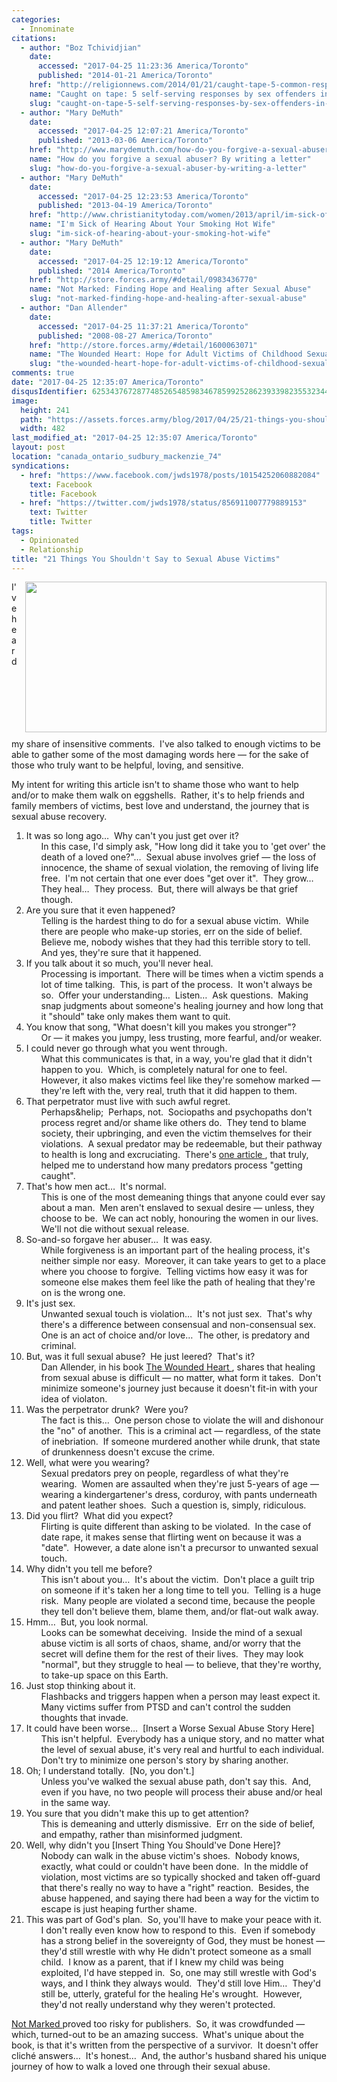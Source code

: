 ```yaml
---
categories:
  - Innominate
citations:
  - author: "Boz Tchividjian"
    date:
      accessed: "2017-04-25 11:23:36 America/Toronto"
      published: "2014-01-21 America/Toronto"
    href: "http://religionnews.com/2014/01/21/caught-tape-5-common-responses-sex-offenders-church"
    name: "Caught on tape: 5 self-serving responses by sex offenders in the church"
    slug: "caught-on-tape-5-self-serving-responses-by-sex-offenders-in-the-church"
  - author: "Mary DeMuth"
    date:
      accessed: "2017-04-25 12:07:21 America/Toronto"
      published: "2013-03-06 America/Toronto"
    href: "http://www.marydemuth.com/how-do-you-forgive-a-sexual-abuser-by-writing-a-letter"
    name: "How do you forgive a sexual abuser? By writing a letter"
    slug: "how-do-you-forgive-a-sexual-abuser-by-writing-a-letter"
  - author: "Mary DeMuth"
    date:
      accessed: "2017-04-25 12:23:53 America/Toronto"
      published: "2013-04-19 America/Toronto"
    href: "http://www.christianitytoday.com/women/2013/april/im-sick-of-hearing-about-your-smoking-hot-wife.html"
    name: "I'm Sick of Hearing About Your Smoking Hot Wife"
    slug: "im-sick-of-hearing-about-your-smoking-hot-wife"
  - author: "Mary DeMuth"
    date:
      accessed: "2017-04-25 12:19:12 America/Toronto"
      published: "2014 America/Toronto"
    href: "http://store.forces.army/#detail/0983436770"
    name: "Not Marked: Finding Hope and Healing after Sexual Abuse"
    slug: "not-marked-finding-hope-and-healing-after-sexual-abuse"
  - author: "Dan Allender"
    date:
      accessed: "2017-04-25 11:37:21 America/Toronto"
      published: "2008-08-27 America/Toronto"
    href: "http://store.forces.army/#detail/1600063071"
    name: "The Wounded Heart: Hope for Adult Victims of Childhood Sexual Abuse"
    slug: "the-wounded-heart-hope-for-adult-victims-of-childhood-sexual-abuse"
comments: true
date: "2017-04-25 12:35:07 America/Toronto"
disqusIdentifier: 6253437672877485265485983467859925286239339823553234435888762324522755396944437259253752544232458286
image:
  height: 241
  path: "https://assets.forces.army/blog/2017/04/25/21-things-you-shouldnt-say-to-sexual-abuse-victims/hotlink-ok/innominate_1_482x241.png"
  width: 482
last_modified_at: "2017-04-25 12:35:07 America/Toronto"
layout: post
location: "canada_ontario_sudbury_mackenzie_74"
syndications:
  - href: "https://www.facebook.com/jwds1978/posts/10154252060882084"
    text: Facebook
    title: Facebook
  - href: "https://twitter.com/jwds1978/status/856911007779889153"
    text: Twitter
    title: Twitter
tags:
  - Opinionated
  - Relationship
title: "21 Things You Shouldn't Say to Sexual Abuse Victims"
---
```


<img
  alt="" height="241" src="{{ site.uri.assets }}/blog/2017/04/25/21-things-you-shouldnt-say-to-sexual-abuse-victims/innominate_1_482x241.png"
  style="border: 0px; float: right; margin-bottom: 10px; margin-left: 10px;" width="482" />
<p>
  I've heard my share of insensitive comments.&nbsp; I've also talked to enough victims to be able to gather some of the most damaging words here &#8212; for
  the sake of those who truly want to be helpful, loving, and sensitive.
</p>
<p>
  My intent for writing this article isn't to shame those who want to help and/or to make them walk on eggshells.&nbsp; Rather, it's to help friends and family
  members of victims, best love and understand, the journey that is sexual abuse recovery.
</p>
<!-- excerptBreak -->
<ol style="list-style-type: decimal;">
  <li>
    It was so long ago&hellip;&nbsp; Why can't you just get over it?
    <ul style="list-style-type: none;">
      <li>
        In this case, I'd simply ask, &quot;How long did it take you to 'get over' the death of a loved one?&quot;&hellip;&nbsp; Sexual abuse involves grief
        &#8212; the loss of innocence, the shame of sexual violation, the removing of living life free.&nbsp; I'm not certain that one ever does &quot;get over
        it&quot;.&nbsp; They grow&hellip;&nbsp; They heal&hellip;&nbsp; They process.&nbsp; But, there will always be that grief though.
      </li>
    </ul>
  </li>
  <li>
    Are you sure that it even happened?
    <ul style="list-style-type: none;">
      <li>
        Telling is the hardest thing to do for a sexual abuse victim.&nbsp; While there are people who make-up stories, err on the side of belief.&nbsp; Believe
        me, nobody wishes that they had this terrible story to tell.&nbsp; And yes, they're sure that it happened.
      </li>
    </ul>
  </li>
  <li>
    If you talk about it so much, you'll never heal.
    <ul style="list-style-type: none;">
      <li>
        Processing is important.&nbsp; There will be times when a victim spends a lot of time talking.&nbsp; This, is part of the process.&nbsp; It won't always
        be so.&nbsp; Offer your understanding&hellip;&nbsp; Listen&hellip;&nbsp; Ask questions.&nbsp; Making snap judgments about someone's healing journey and
        how long that it &quot;should&quot; take only makes them want to quit.
      </li>
    </ul>
  </li>
  <li>
    You know that song, &quot;What doesn't kill you makes you stronger&quot;?
    <ul style="list-style-type: none;">
      <li>
        Or &#8212; it makes you jumpy, less trusting, more fearful, and/or weaker.
      </li>
    </ul>
  </li>
  <li>
    I could never go through what you went through.
    <ul style="list-style-type: none;">
      <li>
        What this communicates is that, in a way, you're glad that it didn't happen to you.&nbsp; Which, is completely natural for one to feel.&nbsp; However,
        it also makes victims feel like they're somehow marked &#8212; they're left with the, very real, truth that it did happen to them.
      </li>
    </ul>
  </li>
  <li>
    That perpetrator must live with such awful regret.
    <ul style="list-style-type: none;">
      <li>
        Perhaps&helip;&nbsp; Perhaps, not.&nbsp; Sociopaths and psychopaths don't process regret and/or shame like others do.&nbsp; They tend to blame society,
        their upbringing, and even the victim themselves for their violations.&nbsp; A sexual predator may be redeemable, but their pathway to health is long
        and excruciating.&nbsp; There's
        <a
          href="{{ site.url }}{{ page.url }}#cite-caught-on-tape-5-self-serving-responses-by-sex-offenders-in-the-church" rel="me"
          title="Caught on tape: 5 self-serving responses by sex offenders in the church">
          one article
        </a>,
        that truly, helped me to understand how many predators process &quot;getting caught&quot;.
      </li>
    </ul>
  </li>
  <li>
    That's how men act&hellip;&nbsp; It's normal.
    <ul style="list-style-type: none;">
      <li>
        This is one of the most demeaning things that anyone could ever say about a man.&nbsp; Men aren't enslaved to sexual desire &#8212; unless, they choose
        to be.&nbsp; We can act nobly, honouring the women in our lives.&nbsp; We'll not die without sexual release.
      </li>
    </ul>
  </li>
  <li>
    So-and-so forgave her abuser&hellip;&nbsp; It was easy.
    <ul style="list-style-type: none;">
      <li>
        While forgiveness is an important part of the healing process, it's neither simple nor easy.&nbsp; Moreover, it can take years to get to a place where
        you choose to forgive.&nbsp; Telling victims how easy it was for someone else makes them feel like the path of healing that they're on is the wrong one.
      </li>
    </ul>
  </li>
  <li>
    It's just sex.
    <ul style="list-style-type: none;">
      <li>
        Unwanted sexual touch is violation&hellip;&nbsp; It's not just sex.&nbsp; That's why there's a difference between consensual and non-consensual
        sex.&nbsp; One is an act of choice and/or love&hellip;&nbsp; The other, is predatory and criminal.
      </li>
    </ul>
  </li>
  <li>
    But, was it full sexual abuse?&nbsp; He just leered?&nbsp; That's it?
    <ul style="list-style-type: none;">
      <li>
        Dan Allender, in his book
        <a
          href="{{ site.url }}{{ page.url }}#cite-the-wounded-heart-hope-for-adult-victims-of-childhood-sexual-abuse" rel="me"
          title="The Wounded Heart: Hope for Adult Victims of Childhood Sexual Abuse">
          The Wounded Heart
        </a>, shares that healing from sexual abuse is difficult &#8212; no matter, what form it takes.&nbsp; Don't minimize someone's journey just because it
        doesn't fit-in with your idea of violaton.
      </li>
    </ul>
  </li>
  <li>
    Was the perpetrator drunk?&nbsp; Were you?
    <ul style="list-style-type: none;">
      <li>
        The fact is this&hellip;&nbsp; One person chose to violate the will and dishonour the &quot;no&quot; of another.&nbsp; This is a criminal act &#8212;
        regardless, of the state of inebriation.&nbsp; If someone murdered another while drunk, that state of drunkenness doesn't excuse the crime.
      </li>
    </ul>
  </li>
  <li>
    Well, what were you wearing?
    <ul style="list-style-type: none;">
      <li>
        Sexual predators prey on people, regardless of what they're wearing.&nbsp; Women are assaulted when they're just 5-years of age &#8212; wearing a
        kindergartener's dress, corduroy, with pants underneath and patent leather shoes.&nbsp; Such a question is, simply, ridiculous.
      </li>
    </ul>
  </li>
  <li>
    Did you flirt?&nbsp; What did you expect?
    <ul style="list-style-type: none;">
      <li>
        Flirting is quite different than asking to be violated.&nbsp; In the case of date rape, it makes sense that flirting went on because it was a
        &quot;date&quot;.&nbsp; However, a date alone isn't a precursor to unwanted sexual touch.
      </li>
    </ul>
  </li>
  <li>
    Why didn't you tell me before?
    <ul style="list-style-type: none;">
      <li>
        This isn't about you&hellip;&nbsp; It's about the victim.&nbsp; Don't place a guilt trip on someone if it's taken her a long time to tell you.&nbsp;
        Telling is a huge risk.&nbsp; Many people are violated a second time, because the people they tell don't believe them, blame them, and/or flat-out walk
        away.
      </li>
    </ul>
  </li>
  <li>
    Hmm&hellip;&nbsp; But, you look normal.
    <ul style="list-style-type: none;">
      <li>
        Looks can be somewhat deceiving.&nbsp; Inside the mind of a sexual abuse victim is all sorts of chaos, shame, and/or worry that the secret will define
        them for the rest of their lives.&nbsp; They may look &quot;normal&quot;, but they struggle to heal &#8212; to believe, that they're worthy, to take-up
        space on this Earth.
      </li>
    </ul>
  </li>
  <li>
    Just stop thinking about it.
    <ul style="list-style-type: none;">
      <li>
        Flashbacks and triggers happen when a person may least expect it.&nbsp; Many victims suffer from PTSD and can't control the sudden thoughts that invade.
      </li>
    </ul>
  </li>
  <li>
    It could have been worse&hellip;&nbsp; [Insert a Worse Sexual Abuse Story Here]
    <ul style="list-style-type: none;">
      <li>
        This isn't helpful.&nbsp; Everybody has a unique story, and no matter what the level of sexual abuse, it's very real and hurtful to each
        individual.&nbsp; Don't try to minimize one person's story by sharing another.
      </li>
    </ul>
  </li>
  <li>
    Oh; I understand totally.&nbsp; [No, you don't.]
    <ul style="list-style-type: none;">
      <li>
        Unless you've walked the sexual abuse path, don't say this.&nbsp; And, even if you have, no two people will process their abuse and/or heal in the same
        way.
      </li>
    </ul>
  </li>
  <li>
    You sure that you didn't make this up to get attention?
    <ul style="list-style-type: none;">
      <li>
        This is demeaning and utterly dismissive.&nbsp; Err on the side of belief, and empathy, rather than misinformed judgment.
      </li>
    </ul>
  </li>
  <li>
    Well, why didn't you [Insert Thing You Should've Done Here]?
    <ul style="list-style-type: none;">
      <li>
        Nobody can walk in the abuse victim's shoes.&nbsp; Nobody knows, exactly, what could or couldn't have been done.&nbsp; In the middle of violation, most
        victims are so typically shocked and taken off-guard that there's really no way to have a &quot;right&quot; reaction.&nbsp; Besides, the abuse happened,
        and saying there had been a way for the victim to escape is just heaping further shame.
      </li>
    </ul>
  </li>
  <li>
    This was part of God's plan.&nbsp; So, you'll have to make your peace with it.
    <ul style="list-style-type: none;">
      <li>
        I don't really even know how to respond to this.&nbsp; Even if somebody has a strong belief in the sovereignty of God, they must be honest &#8212;
        they'd still wrestle with why He didn't protect someone as a small child.&nbsp; I know as a parent, that if I knew my child was being exploited, I'd
        have stepped in.&nbsp; So, one may still wrestle with God's ways, and I think they always would.&nbsp; They'd still love Him&hellip;&nbsp; They'd still
        be, utterly, grateful for the healing He's wrought.&nbsp; However, they'd not really understand why they weren't protected.
      </li>
    </ul>
  </li>
</ol>
<p>
  <a
    href="{{ site.url }}{{ page.url }}#cite-not-marked-finding-hope-and-healing-after-sexual-abuse" rel="me"
    title="Not Marked: Finding Hope and Healing after Sexual Abuse">
    Not Marked
  </a>
  proved too risky for publishers.&nbsp; So, it was crowdfunded &#8212; which, turned-out to be an amazing success.&nbsp; What's unique about the book, is that
  it's written from the perspective of a survivor.&nbsp; It doesn't offer clich&eacute; answers&hellip;&nbsp; It's honest&hellip;&nbsp; And, the author's
  husband shared his unique journey of how to walk a loved one through their sexual abuse.
</p>
